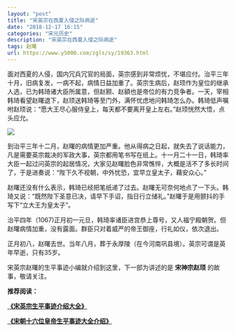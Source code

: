 ```yaml
---
layout: "post"
title: "宋英宗在西夏入侵之际病逝"
date: "2018-12-17 16:15"
categories: "宋元历史"
description: "宋英宗在西夏入侵之际病逝"
tags: 赵曙
url: https://www.y5000.com/zgls/sy/19363.html
---
```






面对西夏的人侵，国内冗兵冗官的局面，英宗感到非常烦忧，不堪应付。治平三年十月，旧病复发，一病不起，病情日益加重了。英宗生病后，赵顼作为皇位的继承人选，已为韩琦诸大臣所属意，但赵颢、赵額也是帝位的有力竞争者。一天，宰相韩琦看望赵曙退下，赵顼送韩琦等至门外，满怀忧虑地问韩琦怎么办。韩琦低声嘱咐赵顼说：“愿大王尽心服侍皇上，每天都不要离开皇上左右。”赵顼恍然大悟，点头应允。

![](https://img.y5000.com/uploads/allimg/170417/8-1F41G040539E.jpg)

到治平三年十二月，赵曙的病情更加严重。他从得病之日起，就失去了说话能力，凡是需要英宗裁决的军政大事，英宗都用笔书写在纸上。十一月二十一日，韩琦率大臣一起过问英宗的起居情况，大家见赵曙脸色非常憔悴，大概是活不了多长时间了，于是进奏说：“陛下久不视朝，中外忧恐，宜早立皇太子，藉安众心。”

赵曙还没有什么表示，韩琦已经把笔纸递了过去。赵曙无可奈何地点了一下头。韩琦又说：“既然陛下圣意已决，请早下手诏，指日行立储礼。”赵曙于是用颤抖的手写下“立大王为皇太子”。

治平四年（1067)正月初一元旦，韩琦率诸臣进宫恭上尊号，又人福宁殿朝贺。但赵曙病情加重，没有露面。群臣只对着威严的帝王御座，行礼如仪，依次退出。

正月初八，赵曙去世。当年八月，葬于永厚陵（在今河南巩县境）。英宗可谓是英年早逝，只有35岁。

宋英宗赵曙的生平事迹小编就介绍到这里，下一部为讲述的是 **宋神宗赵顼** 的故事，敬请关注。

**推荐阅读：**

**[《宋英宗生平事迹介绍大全》](https://www.y5000.com/zgls/mrzj/19364.html?1492398564)**

[**《宋朝十六位皇帝生平事迹大全介绍》**](https://www.y5000.com/zgls/mq/19310.html?1492159860)
